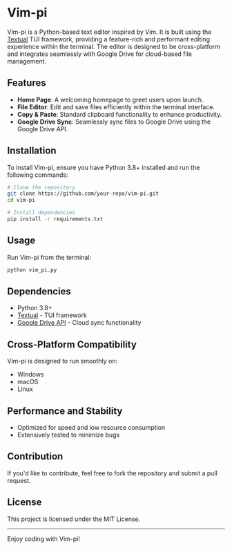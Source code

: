 # Vim-pi

Vim-pi is a Python-based text editor inspired by Vim. It is built using the [Textual](https://textual.textualize.io/) TUI framework, providing a feature-rich and performant editing experience within the terminal. The editor is designed to be cross-platform and integrates seamlessly with Google Drive for cloud-based file management.

## Features

- **Home Page**: A welcoming homepage to greet users upon launch.
- **File Editor**: Edit and save files efficiently within the terminal interface.
- **Copy & Paste**: Standard clipboard functionality to enhance productivity.
- **Google Drive Sync**: Seamlessly sync files to Google Drive using the Google Drive API.

## Installation

To install Vim-pi, ensure you have Python 3.8+ installed and run the following commands:

```sh
# Clone the repository
git clone https://github.com/your-repo/vim-pi.git
cd vim-pi

# Install dependencies
pip install -r requirements.txt
```

## Usage

Run Vim-pi from the terminal:

```sh
python vim_pi.py
```

## Dependencies

- Python 3.8+
- [Textual](https://textual.textualize.io/) - TUI framework
- [Google Drive API](https://developers.google.com/drive) - Cloud sync functionality

## Cross-Platform Compatibility

Vim-pi is designed to run smoothly on:

- Windows
- macOS
- Linux

## Performance and Stability

- Optimized for speed and low resource consumption
- Extensively tested to minimize bugs

## Contribution

If you'd like to contribute, feel free to fork the repository and submit a pull request.

## License

This project is licensed under the MIT License.

---

Enjoy coding with Vim-pi!

